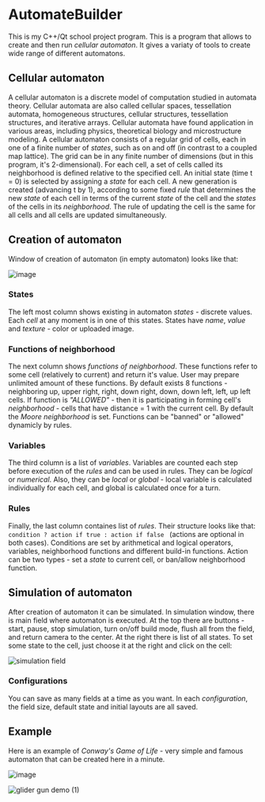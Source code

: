 # AutomateBuilder
This is my C++/Qt school project program. This is a program that allows to create and then run *cellular automaton*. It gives a variaty of tools to create wide range of
different automatons.
## Cellular automaton
A cellular automaton is a discrete model of computation studied in automata theory. Cellular automata are also called cellular spaces,
tessellation automata, homogeneous structures, cellular structures, tessellation structures, and iterative arrays. Cellular automata have found application in various
areas, including physics, theoretical biology and microstructure modeling.
A cellular automaton consists of a regular grid of cells, each in one of a finite number of *states*, such as on and off (in contrast to a coupled map lattice).
The grid can be in any finite number of dimensions (but in this program, it's 2-dimensional). For each cell, a set of cells called its neighborhood is defined relative
to the specified cell. An initial state (time t = 0) is selected by assigning a *state* for each cell. A new generation is created (advancing t by 1), according to some
fixed *rule* that determines the new *state* of each cell in terms of the current *state* of the cell and the *states* of the cells in its *neighborhood*. The rule of updating
the cell is the same for all cells and all cells are updated simultaneously.

## Creation of automaton

Window of creation of automaton (in empty automaton) looks like that: 

![image](https://user-images.githubusercontent.com/51193423/178118953-25da28ee-0e40-4343-a048-8ece3868cc51.png)

### States

The left most column shows existing in automaton *states* - discrete values. Each *cell* at any moment is in one of this states. States have *name*, *value* and
*texture* - color or uploaded image.

### Functions of neighborhood

The next column shows *functions of neighborhood*. These functions refer to some cell (relatively to current) and return it's value. User may prepare unlimited
amount of these functions. By default exists 8 functions - neighboring up, upper right, right, down right, down, down left, left, up left cells.
If function is *"ALLOWED"* - then it is participating in forming cell's *neighborhood* - cells that have distance = 1 with the current cell. 
By default the *Moore neighborhood* is set. Functions can be "banned" or "allowed" dynamicly by rules.

### Variables

The third column is a list of *variables*. Variables are counted each step before execution of the *rules* and can be used in rules. They can be *logical*
or *numerical*. Also, they can be *local* or *global* - local variable is calculated individually for each cell, and global is calculated once for a turn.

### Rules

Finally, the last column containes list of *rules*. Their structure looks like that: `condition ? action if true : action if false ` (actions are optional in both cases).
Conditions are set by arithmetical and logical operators, variables, neighborhood functions and different build-in functions.
Action can be two types - set a *state* to current cell, or ban/allow neighborhood function.

## Simulation of automaton

After creation of automaton it can be simulated. In simulation window, there is main field where automaton is executed. At the top there are buttons -
start, pause, stop simulation, turn on/off build mode, flush all from the field, and return camera to the center. At the right there is list
of all states. To set some state to the cell, just choose it at the right and click on the cell:

![simulation field](https://user-images.githubusercontent.com/51193423/178119447-5b7acffb-2cca-4aa2-a043-3ab1fffb58ba.gif)

### Configurations

You can save as many fields at a time as you want. In each *configuration*, the field size, default state and initial layouts are all saved.

## Example
Here is an example of *Conway's Game of Life* - very simple and famous automaton that can be created here in a minute.

![image](https://user-images.githubusercontent.com/51193423/178119645-4046b24b-27cc-4502-9f92-f1dae929bf84.png)


![glider gun demo (1)](https://user-images.githubusercontent.com/51193423/178119628-cd9cc8a3-4e43-4f1d-84e4-4d4cccde324d.gif)







